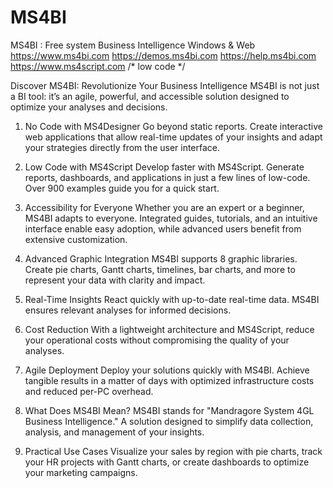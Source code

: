 # MS4BI
MS4BI :  Free system Business Intelligence Windows &amp; Web
https://www.ms4bi.com
https://demos.ms4bi.com
https://help.ms4bi.com
https://www.ms4script.com     /* low code */

Discover MS4BI: Revolutionize Your Business Intelligence
MS4BI is not just a BI tool: it’s an agile, powerful, and accessible solution designed to optimize your analyses and decisions.
1. No Code with MS4Designer
Go beyond static reports. Create interactive web applications that allow real-time updates of your insights and adapt your strategies directly from the user interface.

2. Low Code with MS4Script
Develop faster with MS4Script. Generate reports, dashboards, and applications in just a few lines of low-code. Over 900 examples guide you for a quick start.

3. Accessibility for Everyone
Whether you are an expert or a beginner, MS4BI adapts to everyone. Integrated guides, tutorials, and an intuitive interface enable easy adoption, while advanced users benefit from extensive customization.

4. Advanced Graphic Integration
MS4BI supports 8 graphic libraries. Create pie charts, Gantt charts, timelines, bar charts, and more to represent your data with clarity and impact.

5. Real-Time Insights
React quickly with up-to-date real-time data. MS4BI ensures relevant analyses for informed decisions.

6. Cost Reduction
With a lightweight architecture and MS4Script, reduce your operational costs without compromising the quality of your analyses.

7. Agile Deployment
Deploy your solutions quickly with MS4BI. Achieve tangible results in a matter of days with optimized infrastructure costs and reduced per-PC overhead.

8. What Does MS4BI Mean?
MS4BI stands for "Mandragore System 4GL Business Intelligence." A solution designed to simplify data collection, analysis, and management of your insights.

9. Practical Use Cases
Visualize your sales by region with pie charts, track your HR projects with Gantt charts, or create dashboards to optimize your marketing campaigns.
